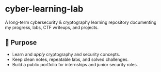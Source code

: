 # cyber-learning-lab

A long-term cybersecurity & cryptography learning repository documenting my progress, labs, CTF writeups, and projects.

## 🎯 Purpose
- Learn and *apply* cryptography and security concepts.
- Keep clean notes, repeatable labs, and solved challenges.
- Build a public portfolio for internships and junior security roles.

